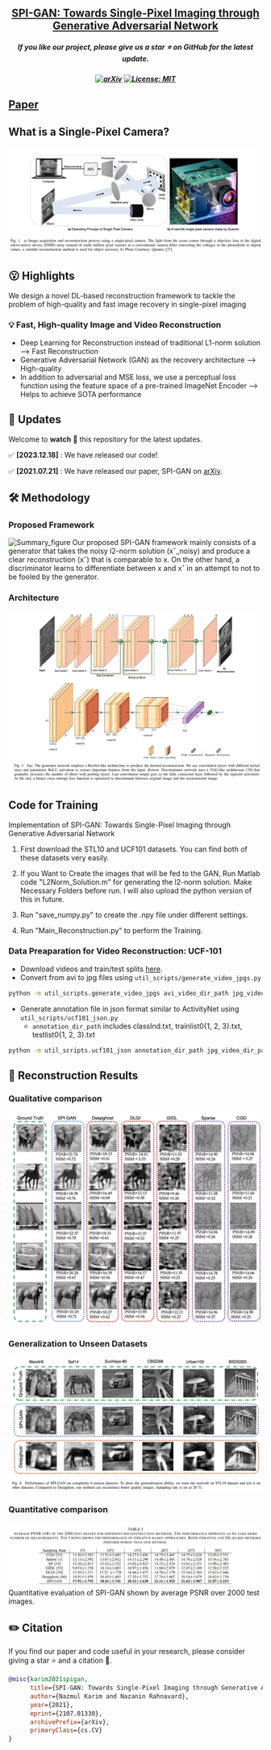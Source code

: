 
<h2 align="center"> <a href="https://github.com/nazmul-karim170/SPI-GAN-Deep_Learning-Single-Pixel-Camera">SPI-GAN: Towards Single-Pixel Imaging through
Generative Adversarial Network</a></h2>
<h5 align="center"> If you like our project, please give us a star ⭐ on GitHub for the latest update.  </h2>

<h5 align="center">

[![arXiv](https://img.shields.io/badge/Arxiv-2312.09313-b31b1b.svg?logo=arXiv)](https://arxiv.org/pdf/2107.01330.pdf)
[![License: MIT](https://img.shields.io/badge/License-MIT-yellow.svg)](https://github.com/nazmul-karim170/SPI-GAN-Deep_Learning-Single-Pixel-Camera/blob/main/LICENSE) 


</h5>

## [Paper](https://arxiv.org/pdf/2107.01330.pdf) 

## What is a Single-Pixel Camera? 
<img src="assets/spc.png"/>

## 😮 Highlights
We design a novel DL-based reconstruction framework to tackle the problem of high-quality and fast image recovery in single-pixel imaging


### 💡 Fast, High-quality Image and Video Reconstruction
- Deep Learning for Reconstruction instead of traditional L1-norm solution   -->   Fast Reconstruction 
- Generative Adversarial Network (GAN) as the recovery architecture --> High-quality
- In addition to adversarial and MSE loss, we use a perceptual loss function using the feature space of a pre-trained ImageNet Encoder --> Helps to achieve SOTA performance



## 🚩 **Updates**

Welcome to **watch** 👀 this repository for the latest updates.

✅ **[2023.12.18]** : We have released our code!

✅ **[2021.07.21]** : We have released our paper, SPI-GAN on [arXiv](https://arxiv.org/pdf/2107.01330.pdf).




## 🛠️ Methodology

### Proposed Framework
![Summary_figure](https://user-images.githubusercontent.com/24496189/136644335-9a54bb61-87be-4255-8376-6790064df6cb.png)
Our proposed SPI-GAN framework mainly consists of a generator that takes the noisy l2-norm solution (xˆ_noisy) and produce a clear reconstruction
(xˆ) that is comparable to x. On the other hand, a discriminator learns to differentiate between x and xˆ in an attempt to not to be fooled by the generator.

### Architecture 

<img src="assets/spi-gan.png"/>

## Code for Training
Implementation of SPI-GAN: Towards Single-Pixel Imaging through Generative Adversarial Network

1. First download the STL10 and UCF101 datasets. You can find both of these datasets very easily. 
			 
2. If you Want to Create the images that will be fed to the GAN, Run Matlab code "L2Norm_Solution.m" for generating the l2-norm solution. Make Necessary Folders before run. I will also upload the python version of this in future.  		
		
3. Run "save_numpy.py" to create the .npy file under different settings. 

4. Run "Main_Reconstruction.py" to perform the Training.


### Data Preaparation for Video Reconstruction: UCF-101

* Download videos and train/test splits [here](http://crcv.ucf.edu/data/UCF101.php).
* Convert from avi to jpg files using ```util_scripts/generate_video_jpgs.py```

```bash
python -m util_scripts.generate_video_jpgs avi_video_dir_path jpg_video_dir_path ucf101
```

* Generate annotation file in json format similar to ActivityNet using ```util_scripts/ucf101_json.py```
  * ```annotation_dir_path``` includes classInd.txt, trainlist0{1, 2, 3}.txt, testlist0{1, 2, 3}.txt

```bash
python -m util_scripts.ucf101_json annotation_dir_path jpg_video_dir_path dst_json_path
```

## 🚀 Reconstruction Results

### Qualitative comparison

<img src="assets/results.png"/>

### Generalization to Unseen Datasets 

<img src="assets/result_2.png"/>

### Quantitative comparison

<img src="assets/quant.png"/>
Quantitative evaluation of SPI-GAN shown by average PSNR over 2000 test images. 

## ✏️ Citation
If you find our paper and code useful in your research, please consider giving a star :star: and a citation :pencil:.

```BibTeX
@misc{karim2021spigan,
      title={SPI-GAN: Towards Single-Pixel Imaging through Generative Adversarial Network}, 
      author={Nazmul Karim and Nazanin Rahnavard},
      year={2021},
      eprint={2107.01330},
      archivePrefix={arXiv},
      primaryClass={cs.CV}
}	
```
<!---->









	

